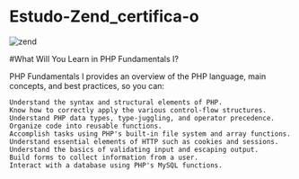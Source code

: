 # Estudo-Zend_certifica-o
![zend](https://user-images.githubusercontent.com/3485511/139484487-0a031e5e-352f-4fc5-9f22-d16425cc79e5.PNG)

#What Will You Learn in PHP Fundamentals I?

PHP Fundamentals I provides an overview of the PHP language, main concepts, and best practices, so you can:

    Understand the syntax and structural elements of PHP.
    Know how to correctly apply the various control-flow structures.
    Understand PHP data types, type-juggling, and operator precedence.
    Organize code into reusable functions.
    Accomplish tasks using PHP's built-in file system and array functions.
    Understand essential elements of HTTP such as cookies and sessions.
    Understand the basics of validating input and escaping output.
    Build forms to collect information from a user.
    Interact with a database using PHP's MySQL functions.

